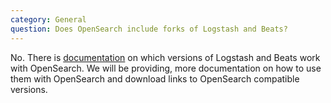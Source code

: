 ```yaml
---
category: General
question: Does OpenSearch include forks of Logstash and Beats?
---
```


No. There is [documentation](https://docs-beta.opensearch.org/docs/agents-and-ingestion-tools/#compatibility-matrices) 
on which versions of Logstash and Beats work with OpenSearch. We will be providing, more documentation on how to use them with OpenSearch
and download links to OpenSearch compatible versions.